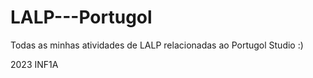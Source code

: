 # LALP---Portugol

Todas as minhas atividades de LALP relacionadas ao Portugol Studio :)

2023
INF1A
